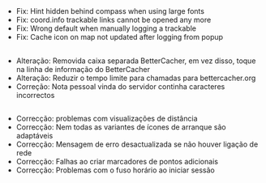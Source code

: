 ##
- Fix: Hint hidden behind compass when using large fonts
- Fix: coord.info trackable links cannot be opened any more
- Fix: Wrong default when manually logging a trackable
- Fix: Cache icon on map not updated after logging from popup

##
- Alteração: Removida caixa separada BetterCacher, em vez disso, toque na linha de informação do BetterCacher
- Alteração: Reduzir o tempo limite para chamadas para bettercacher.org
- Correção: Nota pessoal vinda do servidor continha caracteres incorrectos

##
- Correcção: problemas com visualizações de distância
- Correcção: Nem todas as variantes de ícones de arranque são adaptáveis
- Correcção: Mensagem de erro desactualizada se não houver ligação de rede
- Correcção: Falhas ao criar marcadores de pontos adicionais
- Correcção: Problemas com o fuso horário ao iniciar sessão
